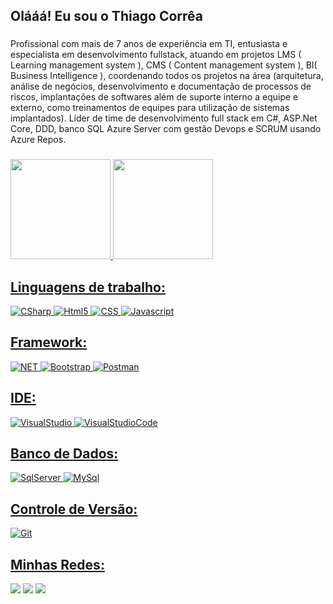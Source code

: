 ## Olááá! Eu sou o Thiago Corrêa
###
Profissional com mais de 7 anos de experiência em TI, entusiasta e especialista em desenvolvimento fullstack, atuando em projetos LMS ( Learning management system ), CMS ( Content management system ), BI( Business Intelligence ), coordenando todos os projetos na área (arquitetura, análise de negócios, desenvolvimento e documentação de processos de riscos, implantações de softwares além de suporte interno a equipe e externo, como treinamentos de equipes para utilização de sistemas implantados).
Líder de time de desenvolvimento full stack em C#, ASP.Net Core, DDD, banco SQL Azure Server com gestão Devops e SCRUM usando Azure Repos.
###
<div>
  <a href="https://github.com/thiagogcorreabotelho">
  <img height="160em" src="https://github-readme-stats.vercel.app/api?username=thiagogcorreabotelho&show_icons=true&theme=prussian&include_all_commits=true&count_private=true"/>
  <img height="160em" src="https://github-readme-stats.vercel.app/api/top-langs/?username=thiagogcorreabotelho&layout=compact&langs_count=16&theme=prussian"/>
</div>
  
  ## Linguagens de trabalho:
  ![CSharp](https://img.shields.io/badge/C%23-239120?style=for-the-badge&logo=c-sharp&logoColor=white)
  ![Html5](https://img.shields.io/badge/HTML5-E34F26?style=for-the-badge&logo=html5&logoColor=white)
  ![CSS](https://img.shields.io/badge/CSS3-1572B6?style=for-the-badge&logo=css3&logoColor=white)
  ![Javascript](https://img.shields.io/badge/JavaScript-F7DF1E?style=for-the-badge&logo=javascript&logoColor=black)

  
## Framework:
![NET](https://img.shields.io/badge/.NET-512BD4?style=for-the-badge&logo=dotnet&logoColor=white)
![Bootstrap](https://img.shields.io/badge/Bootstrap-563D7C?style=for-the-badge&logo=bootstrap&logoColor=white)
![Postman](https://img.shields.io/badge/Postman-FF6C37?style=for-the-badge&logo=Postman&logoColor=white)
  
## IDE:
![VisualStudio](https://img.shields.io/badge/Visual_Studio-5C2D91?style=for-the-badge&logo=visual%20studio&logoColor=white)
![VisualStudioCode](https://img.shields.io/badge/Visual_Studio_Code-0078D4?style=for-the-badge&logo=visual%20studio%20code&logoColor=white)
  
## Banco de Dados:
![SqlServer](https://img.shields.io/badge/Microsoft_SQL_Server-CC2927?style=for-the-badge&logo=microsoft-sql-server&logoColor=white)
![MySql](https://img.shields.io/badge/MySQL-00000F?style=for-the-badge&logo=mysql&logoColor=white)
  
## Controle de Versão:
![Git](https://img.shields.io/badge/Git-F05032?style=for-the-badge&logo=git&logoColor=white)

 ## Minhas Redes:
<div> 
  <a href="https://www.linkedin.com/in/thiagocorreab/" target="_blank"><img src="https://img.shields.io/badge/LinkedIn-0077B5?style=for-the-badge&logo=linkedin&logoColor=white" target="_blank"></a>
  <a href="https://www.instagram.com/thiago_correea/" target="_blank"><img src="https://img.shields.io/badge/-Instagram-%23E4405F?style=for-the-badge&logo=instagram&logoColor=white" target="_blank"></a>
  <a href = "mailto:thiagogcorreabotelho@outlook.com"><img src="https://img.shields.io/badge/Microsoft_Outlook-0078D4?style=for-the-badge&logo=microsoft-outlook&logoColor=white" target="_blank"></a>
</div>

